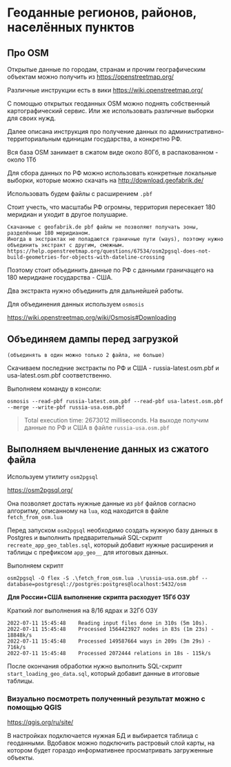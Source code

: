 # Геоданные регионов, районов, населённых пунктов

## Про OSM
Открытые данные по городам, странам и прочим географическим объектам можно получить из https://openstreetmap.org/

Различные инструкции есть в вики
https://wiki.openstreetmap.org/

С помощью открытых геоданных OSM можно поднять собственный картографический сервис. Или же использовать различные выборки для своих нужд.

Далее описана инструкция про получение данных по административно-территориальным единицам государства, а конкретно РФ.

Вся база OSM занимает в сжатом виде около 80Гб, в распакованном - около 1Тб

Для сбора данных по РФ можно использовать конкретные локальные выборки, которые можно скачать на http://download.geofabrik.de/

Использовать будем файлы с расширением `.pbf`

Стоит учесть, что масштабы РФ огромны, территория пересекает 180 меридиан и уходит в другое полушарие. 

```
Скачанные с geofabrik.de pbf файлы не позволяют получать зоны, разделённые 180 меридианом.
Иногда в экстрактах не попадаются граничные пути (ways), поэтому нужно объединить экстракт с другим, смежным.
https://help.openstreetmap.org/questions/67534/osm2pgsql-does-not-build-geometries-for-objects-with-dateline-crossing
```

Поэтому стоит объединить данные по РФ с данными граничащего на 180 меридиане государства - США.

Два экстракта нужно объединить для дальнейшей работы.

Для объединения данных используем `osmosis`

https://wiki.openstreetmap.org/wiki/Osmosis#Downloading

## Объединяем дампы перед загрузкой 
`(объединять в один можно только 2 файла, не больше)`

Скачиваем последние экстракты по РФ и США - russia-latest.osm.pbf и usa-latest.osm.pbf соответственно.

Выполняем команду в консоли:
```
osmosis --read-pbf russia-latest.osm.pbf --read-pbf usa-latest.osm.pbf --merge --write-pbf russia-usa.osm.pbf
```
>Total execution time: 2673012 milliseconds.
На выходе получим данные по РФ и США в файле `russia-usa.osm.pbf`


## Выполняем вычленение данных из сжатого файла

Используем утилиту `osm2pgsql`

https://osm2pgsql.org/

Она позволяет достать нужные данные из `pbf` файлов согласно алгоритму, описанному на `lua`, код находится в файле `fetch_from_osm.lua`

Перед запуском `osm2pgsql` необходимо создать нужную базу данных в Postgres и выполнить предварительный SQL-скрипт `recreate_app_geo_tables.sql`, который добавит нужные расширения и таблицы с префиксом `app_geo__` для итоговых данных.

Выполняем скрипт
```
osm2pgsql -O flex -S .\fetch_from_osm.lua .\russia-usa.osm.pbf --database=postgresql://postgres:postgres@localhost:5432/osm
```

**Для России+США выполнение скрипта расходует 15Гб ОЗУ**

Краткий лог выполнения на 8/16 ядрах и 32Гб ОЗУ

```
2022-07-11 15:45:48    Reading input files done in 310s (5m 10s).
2022-07-11 15:45:48    Processed 1564423927 nodes in 83s (1m 23s) - 18848k/s
2022-07-11 15:45:48    Processed 149587664 ways in 209s (3m 29s) - 716k/s
2022-07-11 15:45:48    Processed 2072444 relations in 18s - 115k/s
```

После окончания обработки нужно выполнить SQL-скрипт `start_loading_geo_data.sql`, который добавит данные в итоговые таблицы.

### Визуально посмотреть полученный результат можно с помощью QGIS

https://qgis.org/ru/site/

В настройках подключается нужная БД и выбирается таблица с геоданными. Вдобавок можно подключить растровый слой карты, на котором будет гораздо информативнее просматривать загруженные объекты.